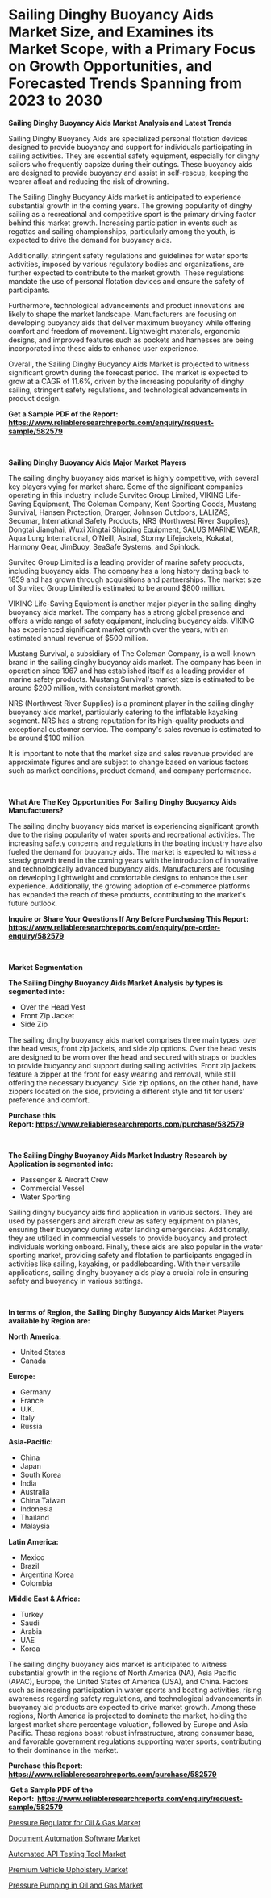 <p><h1>Sailing Dinghy Buoyancy Aids Market Size, and Examines its Market Scope, with a Primary Focus on Growth Opportunities, and Forecasted Trends Spanning from 2023 to 2030</h1></p><p><strong>Sailing Dinghy Buoyancy Aids Market Analysis and Latest Trends</strong></p>
<p><p>Sailing Dinghy Buoyancy Aids are specialized personal flotation devices designed to provide buoyancy and support for individuals participating in sailing activities. They are essential safety equipment, especially for dinghy sailors who frequently capsize during their outings. These buoyancy aids are designed to provide buoyancy and assist in self-rescue, keeping the wearer afloat and reducing the risk of drowning.</p><p>The Sailing Dinghy Buoyancy Aids market is anticipated to experience substantial growth in the coming years. The growing popularity of dinghy sailing as a recreational and competitive sport is the primary driving factor behind this market growth. Increasing participation in events such as regattas and sailing championships, particularly among the youth, is expected to drive the demand for buoyancy aids.</p><p>Additionally, stringent safety regulations and guidelines for water sports activities, imposed by various regulatory bodies and organizations, are further expected to contribute to the market growth. These regulations mandate the use of personal flotation devices and ensure the safety of participants.</p><p>Furthermore, technological advancements and product innovations are likely to shape the market landscape. Manufacturers are focusing on developing buoyancy aids that deliver maximum buoyancy while offering comfort and freedom of movement. Lightweight materials, ergonomic designs, and improved features such as pockets and harnesses are being incorporated into these aids to enhance user experience.</p><p>Overall, the Sailing Dinghy Buoyancy Aids Market is projected to witness significant growth during the forecast period. The market is expected to grow at a CAGR of 11.6%, driven by the increasing popularity of dinghy sailing, stringent safety regulations, and technological advancements in product design.</p></p>
<p><strong>Get a Sample PDF of the Report:&nbsp; <a href="https://www.reliableresearchreports.com/enquiry/request-sample/582579">https://www.reliableresearchreports.com/enquiry/request-sample/582579</a></strong></p>
<p>&nbsp;</p>
<p><strong>Sailing Dinghy Buoyancy Aids Major Market Players</strong></p>
<p><p>The sailing dinghy buoyancy aids market is highly competitive, with several key players vying for market share. Some of the significant companies operating in this industry include Survitec Group Limited, VIKING Life-Saving Equipment, The Coleman Company, Kent Sporting Goods, Mustang Survival, Hansen Protection, Drarger, Johnson Outdoors, LALIZAS, Secumar, International Safety Products, NRS (Northwest River Supplies), Dongtai Jianghai, Wuxi Xingtai Shipping Equipment, SALUS MARINE WEAR, Aqua Lung International, O’Neill, Astral, Stormy Lifejackets, Kokatat, Harmony Gear, JimBuoy, SeaSafe Systems, and Spinlock.</p><p>Survitec Group Limited is a leading provider of marine safety products, including buoyancy aids. The company has a long history dating back to 1859 and has grown through acquisitions and partnerships. The market size of Survitec Group Limited is estimated to be around $800 million.</p><p>VIKING Life-Saving Equipment is another major player in the sailing dinghy buoyancy aids market. The company has a strong global presence and offers a wide range of safety equipment, including buoyancy aids. VIKING has experienced significant market growth over the years, with an estimated annual revenue of $500 million.</p><p>Mustang Survival, a subsidiary of The Coleman Company, is a well-known brand in the sailing dinghy buoyancy aids market. The company has been in operation since 1967 and has established itself as a leading provider of marine safety products. Mustang Survival's market size is estimated to be around $200 million, with consistent market growth.</p><p>NRS (Northwest River Supplies) is a prominent player in the sailing dinghy buoyancy aids market, particularly catering to the inflatable kayaking segment. NRS has a strong reputation for its high-quality products and exceptional customer service. The company's sales revenue is estimated to be around $100 million.</p><p>It is important to note that the market size and sales revenue provided are approximate figures and are subject to change based on various factors such as market conditions, product demand, and company performance.</p></p>
<p>&nbsp;</p>
<p><strong>What Are The Key Opportunities For Sailing Dinghy Buoyancy Aids Manufacturers?</strong></p>
<p><p>The sailing dinghy buoyancy aids market is experiencing significant growth due to the rising popularity of water sports and recreational activities. The increasing safety concerns and regulations in the boating industry have also fueled the demand for buoyancy aids. The market is expected to witness a steady growth trend in the coming years with the introduction of innovative and technologically advanced buoyancy aids. Manufacturers are focusing on developing lightweight and comfortable designs to enhance the user experience. Additionally, the growing adoption of e-commerce platforms has expanded the reach of these products, contributing to the market's future outlook.</p></p>
<p><strong>Inquire or Share Your Questions If Any Before Purchasing This Report: <a href="https://www.reliableresearchreports.com/enquiry/pre-order-enquiry/582579">https://www.reliableresearchreports.com/enquiry/pre-order-enquiry/582579</a></strong></p>
<p>&nbsp;</p>
<p><strong>Market Segmentation</strong></p>
<p><strong>The Sailing Dinghy Buoyancy Aids Market Analysis by types is segmented into:</strong></p>
<p><ul><li>Over the Head Vest</li><li>Front Zip Jacket</li><li>Side Zip</li></ul></p>
<p><p>The sailing dinghy buoyancy aids market comprises three main types: over the head vests, front zip jackets, and side zip options. Over the head vests are designed to be worn over the head and secured with straps or buckles to provide buoyancy and support during sailing activities. Front zip jackets feature a zipper at the front for easy wearing and removal, while still offering the necessary buoyancy. Side zip options, on the other hand, have zippers located on the side, providing a different style and fit for users' preference and comfort.</p></p>
<p><strong>Purchase this Report:&nbsp;<a href="https://www.reliableresearchreports.com/purchase/582579">https://www.reliableresearchreports.com/purchase/582579</a></strong></p>
<p>&nbsp;</p>
<p><strong>The Sailing Dinghy Buoyancy Aids Market Industry Research by Application is segmented into:</strong></p>
<p><ul><li>Passenger & Aircraft Crew</li><li>Commercial Vessel</li><li>Water Sporting</li></ul></p>
<p><p>Sailing dinghy buoyancy aids find application in various sectors. They are used by passengers and aircraft crew as safety equipment on planes, ensuring their buoyancy during water landing emergencies. Additionally, they are utilized in commercial vessels to provide buoyancy and protect individuals working onboard. Finally, these aids are also popular in the water sporting market, providing safety and flotation to participants engaged in activities like sailing, kayaking, or paddleboarding. With their versatile applications, sailing dinghy buoyancy aids play a crucial role in ensuring safety and buoyancy in various settings.</p></p>
<p>&nbsp;</p>
<p><strong>In terms of Region, the Sailing Dinghy Buoyancy Aids Market Players available by Region are:</strong></p>
<p>
    <p> <strong> North America: </strong>
        <ul>
            <li>United States</li>
            <li>Canada</li>
        </ul>
        </p> 
    <p> <strong> Europe: </strong>
        <ul>
            <li>Germany</li>
            <li>France</li>
            <li>U.K.</li>
            <li>Italy</li>
            <li>Russia</li>
        </ul>
        </p> 
    <p> <strong> Asia-Pacific: </strong>
        <ul>
            <li>China</li>
            <li>Japan</li>
            <li>South Korea</li>
            <li>India</li>
            <li>Australia</li>
            <li>China Taiwan</li>
            <li>Indonesia</li>
            <li>Thailand</li>
            <li>Malaysia</li>
        </ul>
        </p> 
    <p> <strong> Latin America: </strong>
        <ul>
            <li>Mexico</li>
            <li>Brazil</li>
            <li>Argentina Korea</li>
            <li>Colombia</li>
        </ul>
        </p> 
    <p> <strong> Middle East & Africa: </strong>
        <ul>
            <li>Turkey</li>
            <li>Saudi</li>
            <li>Arabia</li>
            <li>UAE</li>
            <li>Korea</li>
        </ul>
    </p>
    </p>
<p><p>The sailing dinghy buoyancy aids market is anticipated to witness substantial growth in the regions of North America (NA), Asia Pacific (APAC), Europe, the United States of America (USA), and China. Factors such as increasing participation in water sports and boating activities, rising awareness regarding safety regulations, and technological advancements in buoyancy aid products are expected to drive market growth. Among these regions, North America is projected to dominate the market, holding the largest market share percentage valuation, followed by Europe and Asia Pacific. These regions boast robust infrastructure, strong consumer base, and favorable government regulations supporting water sports, contributing to their dominance in the market.</p></p>
<p><strong>Purchase this Report: <a href="https://www.reliableresearchreports.com/purchase/582579">https://www.reliableresearchreports.com/purchase/582579</a></strong></p>
<p>&nbsp;<strong>Get a Sample PDF of the Report:&nbsp;&nbsp;<a href="https://www.reliableresearchreports.com/enquiry/request-sample/582579">https://www.reliableresearchreports.com/enquiry/request-sample/582579</a></strong></p>
<p><strong></strong></p>
<p><p><a href="https://www.linkedin.com/pulse/pressure-regulator-oil-amp-gas-market-research/">Pressure Regulator for Oil & Gas Market</a></p><p><a href="https://medium.com/@sake.use.loan/document-automation-software-market-focuses-on-market-share-size-and-projected-forecast-till-2030-1c90618b54a2">Document Automation Software Market</a></p><p><a href="https://medium.com/@melt.scale.beast/automated-api-testing-tool-market-the-key-to-successful-business-strategy-forecast-till-2030-0378c79bbcd9">Automated API Testing Tool Market</a></p><p><a href="https://www.linkedin.com/pulse/premium-vehicle-upholstery-market-research-report-provides/">Premium Vehicle Upholstery Market</a></p><p><a href="https://www.linkedin.com/pulse/pressure-pumping-oil-gas-market-size-growth-forecast-from/">Pressure Pumping in Oil and Gas Market</a></p></p>
